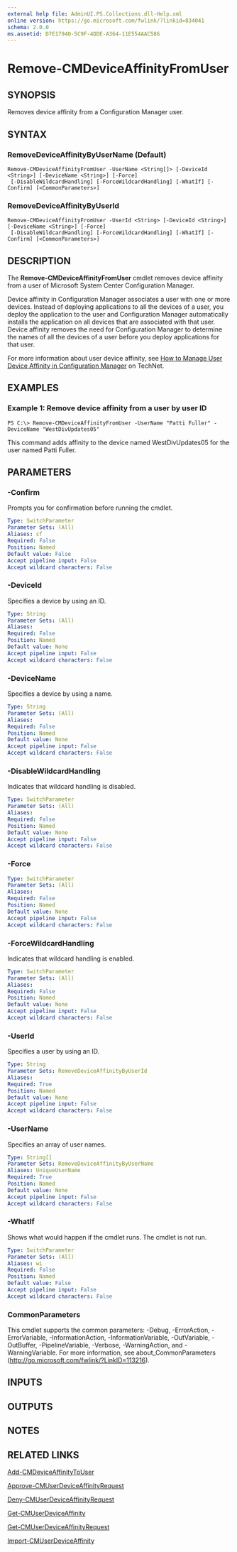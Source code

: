 ```yaml
---
external help file: AdminUI.PS.Collections.dll-Help.xml
online version: https://go.microsoft.com/fwlink/?linkid=834041
schema: 2.0.0
ms.assetid: D7E17940-5C9F-4DDE-A364-11E554AAC586
---
```


# Remove-CMDeviceAffinityFromUser

## SYNOPSIS
Removes device affinity from a Configuration Manager user.

## SYNTAX

### RemoveDeviceAffinityByUserName (Default)
```
Remove-CMDeviceAffinityFromUser -UserName <String[]> [-DeviceId <String>] [-DeviceName <String>] [-Force]
 [-DisableWildcardHandling] [-ForceWildcardHandling] [-WhatIf] [-Confirm] [<CommonParameters>]
```

### RemoveDeviceAffinityByUserId
```
Remove-CMDeviceAffinityFromUser -UserId <String> [-DeviceId <String>] [-DeviceName <String>] [-Force]
 [-DisableWildcardHandling] [-ForceWildcardHandling] [-WhatIf] [-Confirm] [<CommonParameters>]
```

## DESCRIPTION
The **Remove-CMDeviceAffinityFromUser** cmdlet removes device affinity from a user of Microsoft System Center Configuration Manager.

Device affinity in Configuration Manager associates a user with one or more devices.
Instead of deploying applications to all the devices of a user, you deploy the application to the user and Configuration Manager automatically installs the application on all devices that are associated with that user.
Device affinity removes the need for Configuration Manager to determine the names of all the devices of a user before you deploy applications for that user.

For more information about user device affinity, see [How to Manage User Device Affinity in Configuration Manager](http://go.microsoft.com/fwlink/?linkid=247182) on TechNet.

## EXAMPLES

### Example 1: Remove device affinity from a user by user ID
```
PS C:\> Remove-CMDeviceAffinityFromUser -UserName "Patti Fuller" -DeviceName "WestDivUpdates05"
```

This command adds affinity to the device named WestDivUpdates05 for the user named Patti Fuller.

## PARAMETERS

### -Confirm
Prompts you for confirmation before running the cmdlet.

```yaml
Type: SwitchParameter
Parameter Sets: (All)
Aliases: cf
Required: False
Position: Named
Default value: False
Accept pipeline input: False
Accept wildcard characters: False
```

### -DeviceId
Specifies a device by using an ID.

```yaml
Type: String
Parameter Sets: (All)
Aliases: 
Required: False
Position: Named
Default value: None
Accept pipeline input: False
Accept wildcard characters: False
```

### -DeviceName
Specifies a device by using a name.

```yaml
Type: String
Parameter Sets: (All)
Aliases: 
Required: False
Position: Named
Default value: None
Accept pipeline input: False
Accept wildcard characters: False
```

### -DisableWildcardHandling
Indicates that wildcard handling is disabled.

```yaml
Type: SwitchParameter
Parameter Sets: (All)
Aliases: 
Required: False
Position: Named
Default value: None
Accept pipeline input: False
Accept wildcard characters: False
```

### -Force


```yaml
Type: SwitchParameter
Parameter Sets: (All)
Aliases: 
Required: False
Position: Named
Default value: None
Accept pipeline input: False
Accept wildcard characters: False
```

### -ForceWildcardHandling
Indicates that wildcard handling is enabled.

```yaml
Type: SwitchParameter
Parameter Sets: (All)
Aliases: 
Required: False
Position: Named
Default value: None
Accept pipeline input: False
Accept wildcard characters: False
```

### -UserId
Specifies a user by using an ID.

```yaml
Type: String
Parameter Sets: RemoveDeviceAffinityByUserId
Aliases: 
Required: True
Position: Named
Default value: None
Accept pipeline input: False
Accept wildcard characters: False
```

### -UserName
Specifies an array of user names.

```yaml
Type: String[]
Parameter Sets: RemoveDeviceAffinityByUserName
Aliases: UniqueUserName
Required: True
Position: Named
Default value: None
Accept pipeline input: False
Accept wildcard characters: False
```

### -WhatIf
Shows what would happen if the cmdlet runs.
The cmdlet is not run.

```yaml
Type: SwitchParameter
Parameter Sets: (All)
Aliases: wi
Required: False
Position: Named
Default value: False
Accept pipeline input: False
Accept wildcard characters: False
```

### CommonParameters
This cmdlet supports the common parameters: -Debug, -ErrorAction, -ErrorVariable, -InformationAction, -InformationVariable, -OutVariable, -OutBuffer, -PipelineVariable, -Verbose, -WarningAction, and -WarningVariable. For more information, see about_CommonParameters (http://go.microsoft.com/fwlink/?LinkID=113216).

## INPUTS

## OUTPUTS

## NOTES

## RELATED LINKS

[Add-CMDeviceAffinityToUser](./Add-CMDeviceAffinityToUser.md)

[Approve-CMUserDeviceAffinityRequest](./Approve-CMUserDeviceAffinityRequest.md)

[Deny-CMUserDeviceAffinityRequest](./Deny-CMUserDeviceAffinityRequest.md)

[Get-CMUserDeviceAffinity](./Get-CMUserDeviceAffinity.md)

[Get-CMUserDeviceAffinityRequest](./Get-CMUserDeviceAffinityRequest.md)

[Import-CMUserDeviceAffinity](./Import-CMUserDeviceAffinity.md)


